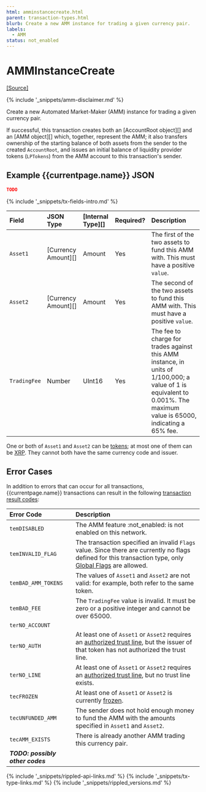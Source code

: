 ```yaml
---
html: amminstancecreate.html
parent: transaction-types.html
blurb: Create a new AMM instance for trading a given currency pair.
labels:
  - AMM
status: not_enabled
---
```

# AMMInstanceCreate
[[Source]](https://github.com/gregtatcam/rippled/blob/amm-core-functionality/src/ripple/app/tx/impl/AMMCreate.cpp "Source")
<!-- TODO: Update source link to merged version when available -->

{% include '_snippets/amm-disclaimer.md' %}

Create a new Automated Market-Maker (AMM) instance for trading a given currency pair.

If successful, this transaction creates both an [AccountRoot object][] and an [AMM object][] which, together, represent the AMM; it also transfers ownership of the starting balance of both assets from the sender to the created `AccountRoot`, and issues an initial balance of liquidity provider tokens (`LPTokens`) from the AMM account to this transaction's sender.

## Example {{currentpage.name}} JSON

```json
TODO
```

{% include '_snippets/tx-fields-intro.md' %}
<!--{# fix md highlighting_ #}-->

| Field        | JSON Type           | [Internal Type][] | Required? | Description |
|:-------------|:--------------------|:------------------|:----------|:------------|
| `Asset1`     | [Currency Amount][] | Amount            | Yes       | The first of the two assets to fund this AMM with. This must have a positive `value`. |
| `Asset2`     | [Currency Amount][] | Amount            | Yes       | The second of the two assets to fund this AMM with. This must have a positive `value`. |
| `TradingFee` | Number              | UInt16            | Yes       | The fee to charge for trades against this AMM instance, in units of 1/100,000; a value of 1 is equivalent to 0.001%. The maximum value is 65000, indicating a 65% fee. |

One or both of `Asset1` and `Asset2` can be [tokens](tokens.html); at most one of them can be [XRP](xrp.html). They cannot both have the same currency code and issuer.

## Error Cases

In addition to errors that can occur for all transactions, {{currentpage.name}} transactions can result in the following [transaction result codes](transaction-results.html):

| Error Code          | Description                                  |
|:--------------------|:---------------------------------------------|
| `temDISABLED`       | The AMM feature :not_enabled: is not enabled on this network. |
| `temINVALID_FLAG`   | The transaction specified an invalid `Flags` value. Since there are currently no flags defined for this transaction type, only [Global Flags](transaction-common-fields.html#global-flags) are allowed. |
| `temBAD_AMM_TOKENS` | The values of `Asset1` and `Asset2` are not valid: for example, both refer to the same token. |
| `temBAD_FEE`        | The `TradingFee` value is invalid. It must be zero or a positive integer and cannot be over 65000. |
| `terNO_ACCOUNT`     | 
| `terNO_AUTH`        | At least one of `Asset1` or `Asset2` requires an [authorized trust line](authorized-trust-lines.html), but the issuer of that token has not authorized the trust line. |
| `terNO_LINE`        | At least one of `Asset1` or `Asset2` requires an [authorized trust line](authorized-trust-lines.html), but no trust line exists. |
| `tecFROZEN`         | At least one of `Asset1` or `Asset2` is currently [frozen](freezes.html). |
| `tecUNFUNDED_AMM`   | The sender does not hold enough money to fund the AMM with the amounts specified in `Asset1` and `Asset2`. |
| `tecAMM_EXISTS`     | There is already another AMM trading this currency pair. |
| ***TODO: possibly other codes*** | |

<!--{# common link defs #}-->
{% include '_snippets/rippled-api-links.md' %}
{% include '_snippets/tx-type-links.md' %}
{% include '_snippets/rippled_versions.md' %}
